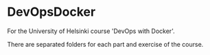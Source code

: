 # DevOpsDocker
For the University of Helsinki course 'DevOps with Docker'.

There are separated folders for each part and exercise of the course.
